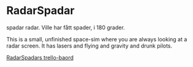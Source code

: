 # RadarSpadar
spadar radar. Ville har fått spader, i 180 grader.

This is a small, unfinished space-sim where you are always looking at a radar screen.
It has lasers and flying and gravity and drunk pilots.

[RadarSpadars trello-baord](https://trello.com/b/1dIxj9IL/radarspadar)
